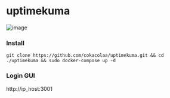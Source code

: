 # uptimekuma
![image](https://github.com/user-attachments/assets/2a827187-96b1-4393-9238-817ed9521c51)



### Install 

```
git clone https://github.com/cokacolaa/uptimekuma.git && cd ./uptimekuma && sudo docker-compose up -d
```

### Login GUI

http://ip_host:3001

